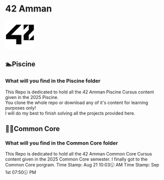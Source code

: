 # 42 Amman

![42Logo](63114141.png)

## 🏊Piscine

### What will you find in the Piscine folder

This Repo is dedicated to hold all the 42 Amman Piscine Cursus content given in the 2025 Piscine.  
You clone the whole repo or download any of it's content for learning purposes only!  
I will do my best to finish solving all the projects provided here.  

## 🧑‍💻Common Core

### What will you find in the Common Core folder

This Repo is dedicated to hold all the 42 Amman Common Core Cursus content given in the 2025 Common Core semester.
I finally got to the Common Core porgram.
Time Stamp: Aug 21 10:03🕥 AM
Time Stamp: Sep 1st 07:50🕥 PM
